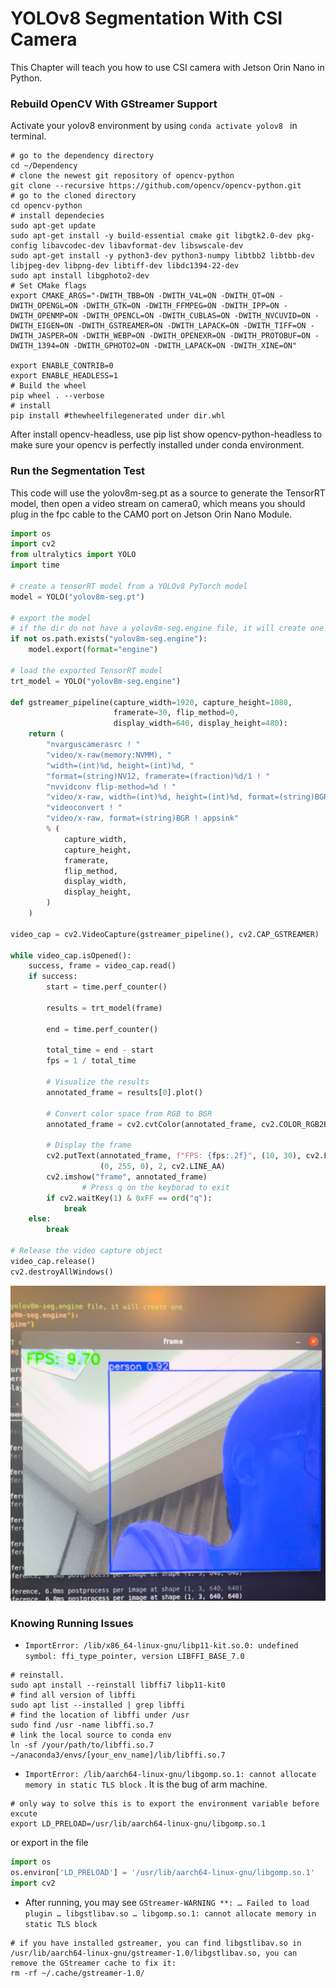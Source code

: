 # YOLOv8 Segmentation With CSI Camera

This Chapter will teach you how to use CSI camera with Jetson Orin Nano in Python. 

### Rebuild OpenCV With GStreamer Support

Activate your yolov8 environment by using `conda activate yolov8 ` in terminal.

```shell
# go to the dependency directory 
cd ~/Dependency
# clone the newest git repository of opencv-python
git clone --recursive https://github.com/opencv/opencv-python.git
# go to the cloned directory
cd opencv-python
# install dependecies
sudo apt-get update
sudo apt-get install -y build-essential cmake git libgtk2.0-dev pkg-config libavcodec-dev libavformat-dev libswscale-dev
sudo apt-get install -y python3-dev python3-numpy libtbb2 libtbb-dev libjpeg-dev libpng-dev libtiff-dev libdc1394-22-dev
sudo apt install libgphoto2-dev
# Set CMake flags
export CMAKE_ARGS="-DWITH_TBB=ON -DWITH_V4L=ON -DWITH_QT=ON -DWITH_OPENGL=ON -DWITH_GTK=ON -DWITH_FFMPEG=ON -DWITH_IPP=ON -DWITH_OPENMP=ON -DWITH_OPENCL=ON -DWITH_CUBLAS=ON -DWITH_NVCUVID=ON -DWITH_EIGEN=ON -DWITH_GSTREAMER=ON -DWITH_LAPACK=ON -DWITH_TIFF=ON -DWITH_JASPER=ON -DWITH_WEBP=ON -DWITH_OPENEXR=ON -DWITH_PROTOBUF=ON -DWITH_1394=ON -DWITH_GPHOTO2=ON -DWITH_LAPACK=ON -DWITH_XINE=ON"

export ENABLE_CONTRIB=0
export ENABLE_HEADLESS=1
# Build the wheel
pip wheel . --verbose
# install 
pip install #thewheelfilegenerated under dir.whl
```

After install opencv-headless, use pip list show opencv-python-headless to make sure your opencv is perfectly installed under conda environment.

### Run the Segmentation Test

This code will use the yolov8m-seg.pt as a source to generate the TensorRT model, then open a video stream on camera0, which means you should plug in the fpc cable to the CAM0 port on Jetson Orin Nano Module.

```python
import os
import cv2
from ultralytics import YOLO
import time

# create a tensorRT model from a YOLOv8 PyTorch model
model = YOLO("yolov8m-seg.pt")

# export the model
# if the dir do not have a yolov8m-seg.engine file, it will create one
if not os.path.exists("yolov8m-seg.engine"):
    model.export(format="engine")

# load the exported TensorRT model
trt_model = YOLO("yolov8m-seg.engine")

def gstreamer_pipeline(capture_width=1920, capture_height=1080,
                       framerate=30, flip_method=0,
                       display_width=640, display_height=480):
    return (
        "nvarguscamerasrc ! "
        "video/x-raw(memory:NVMM), "
        "width=(int)%d, height=(int)%d, "
        "format=(string)NV12, framerate=(fraction)%d/1 ! "
        "nvvidconv flip-method=%d ! "
        "video/x-raw, width=(int)%d, height=(int)%d, format=(string)BGRx ! "
        "videoconvert ! "
        "video/x-raw, format=(string)BGR ! appsink"
        % (
            capture_width,
            capture_height,
            framerate,
            flip_method,
            display_width,
            display_height,
        )
    )

video_cap = cv2.VideoCapture(gstreamer_pipeline(), cv2.CAP_GSTREAMER)

while video_cap.isOpened():
    success, frame = video_cap.read()
    if success:
        start = time.perf_counter()

        results = trt_model(frame)

        end = time.perf_counter()

        total_time = end - start
        fps = 1 / total_time

        # Visualize the results
        annotated_frame = results[0].plot()

        # Convert color space from RGB to BGR
        annotated_frame = cv2.cvtColor(annotated_frame, cv2.COLOR_RGB2BGR)

        # Display the frame
        cv2.putText(annotated_frame, f"FPS: {fps:.2f}", (10, 30), cv2.FONT_HERSHEY_SIMPLEX, 1,
                    (0, 255, 0), 2, cv2.LINE_AA)
        cv2.imshow("frame", annotated_frame)
				# Press q on the keyborad to exit
        if cv2.waitKey(1) & 0xFF == ord("q"):
            break
    else:
        break

# Release the video capture object
video_cap.release()
cv2.destroyAllWindows()
```

<img src="./attachments/Result.JPG" />

### Knowing Running Issues

- `ImportError: /lib/x86_64-linux-gnu/libp11-kit.so.0: undefined symbol: ffi_type_pointer, version LIBFFI_BASE_7.0`
```shell
# reinstall.
sudo apt install --reinstall libffi7 libp11-kit0
# find all version of libffi
sudo apt list --installed | grep libffi
# find the location of libffi under /usr
sudo find /usr -name libffi.so.7
# link the local source to conda env
ln -sf /your/path/to/libffi.so.7 ~/anaconda3/envs/[your_env_name]/lib/libffi.so.7
```

- `ImportError: /lib/aarch64-linux-gnu/libgomp.so.1: cannot allocate memory in static TLS block` . It is the bug of arm machine.

```shell
# only way to solve this is to export the environment variable before excute
export LD_PRELOAD=/usr/lib/aarch64-linux-gnu/libgomp.so.1
```

or export in the file

```python
import os
os.environ['LD_PRELOAD'] = '/usr/lib/aarch64-linux-gnu/libgomp.so.1'
import cv2
```

- After running, you may see `GStreamer-WARNING **: … Failed to load plugin … libgstlibav.so … libgomp.so.1: cannot allocate memory in static TLS block`

```shell
# if you have installed gstreamer, you can find libgstlibav.so in /usr/lib/aarch64-linux-gnu/gstreamer-1.0/libgstlibav.so, you can remove the GStreamer cache to fix it:
rm -rf ~/.cache/gstreamer-1.0/
```


